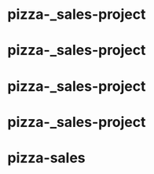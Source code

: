 # pizza-_sales-project
# pizza-_sales-project
# pizza-_sales-project
# pizza-_sales-project
# pizza-sales
